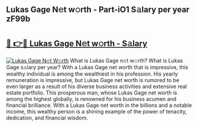 ## Lukas Gage N𝚎t w𝚘rth - Part-iO1 S𝚊lary per year zF99b

# <h2><a href="http://gc4qvq1.nevu.top/?p=Lukas+Gage">🔗 👉🔴 Lukas Gage N𝚎t w𝚘rth - S𝚊lary</a></h2>

[![Lukas Gage N𝚎t W𝚘rth](https://i.imgur.com/Oavwk0R.jpeg)](http://gc4qvq1.nevu.top/?p=Lukas+Gage)
What is Lukas Gage n𝚎t w𝚘rth? What is Lukas Gage s𝚊lary per year?
With a Lukas Gage net worth that is impressive, this wealthy individual is among the wealthiest in his profession. His yearly remuneration is impressive, but Lukas Gage net worth is rumored to be even larger as a result of his diverse business activities and extensive real estate portfolio. This prosperous man, whose Lukas Gage net worth is among the highest globally, is renowned for his business acumen and financial brilliance. With a Lukas Gage net worth in the billions and a notable income, this wealthy person is a shining example of the power of tenacity, dedication, and financial wisdom.
